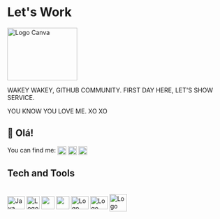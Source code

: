 # Let's Work
<img align="center" alt="Logo Canva" height="120" width="160" 
                      src="https://github.com/tassoares/tassoares/blob/dd0494ad8783e98ad7cce10b05cb979f4174a1d7/let_s_work.gif" />
                      
WAKEY WAKEY, GITHUB COMMUNITY. 
FIRST DAY HERE, LET'S SHOW SERVICE. 

YOU KNOW YOU LOVE ME. XO XO

## 🖖 Olá!
You can find me:    <a href="https://www.instagram.com/ia2comp/" target="blank">
    <img align="center" src="https://img.icons8.com/ios-filled/1x/instagram-new.png" alt="tassoares" width="20" height="20" /></a> <a href="https://www.youtube.com/channel/UCXitBlty8aLBLBcCxuR-86Q" target="blank">
    <img align="center" src="https://img.icons8.com/ios-filled/1x/youtube-play.png" alt="tassoares" width="20" height="20" /></a>
<a href="https://twitter.com/Ia2Comp" target="blank">
    <img align="center" src="https://img.icons8.com/material-sharp/256/twitter.png" alt="tassoares" width="20" height="20" /></a>

## Tech and Tools  
  <div style="display: inline_block"><br>
  <img align="center" alt="Java" height="30" width="40" src="https://img.icons8.com/ios/1x/java-coffee-cup-logo--v2.gif"/>
  <img align="center" alt="Logo Canva" height="30" width="30" src="https://img.icons8.com/ios-filled/1x/canva.png" />
  <img align="center"Logo VS Code" height="30" width="30" src="https://img.icons8.com/color/1x/visual-studio-code-insides.png" />
  <img align="center"Logo Flutter" height="30" width="30" src="https://img.icons8.com/color/1x/flutter.png" />
  <img align="center" alt="Logo Firebase" height="30" width="40" 
                      src="https://cdn.jsdelivr.net/gh/devicons/devicon/icons/firebase/firebase-plain-wordmark.svg" />
  <img align="center" alt="Logo Jupyter" height="30" width="40" 
                      src="https://cdn.jsdelivr.net/gh/devicons/devicon/icons/jupyter/jupyter-original.svg" />
  <img align="center" alt="Logo Jupyter" height="40" width="40"                    
                      src="https://w7.pngwing.com/pngs/861/137/png-transparent-sheldon-cooper-sticker-telegram-borat-sagdiyev-others-hand-arm-nest-box-thumbnail.png"/>
  </div>                      
